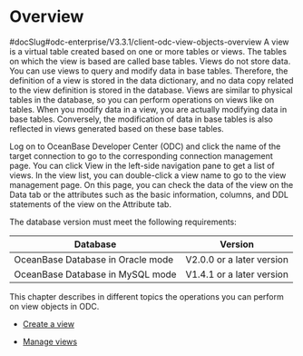 Overview 
=============================
#docSlug#odc-enterprise/V3.3.1/client-odc-view-objects-overview
A view is a virtual table created based on one or more tables or views. The tables on which the view is based are called base tables. Views do not store data. You can use views to query and modify data in base tables. Therefore, the definition of a view is stored in the data dictionary, and no data copy related to the view definition is stored in the database. Views are similar to physical tables in the database, so you can perform operations on views like on tables. When you modify data in a view, you are actually modifying data in base tables. Conversely, the modification of data in base tables is also reflected in views generated based on these base tables. 

Log on to OceanBase Developer Center (ODC) and click the name of the target connection to go to the corresponding connection management page. You can click View in the left-side navigation pane to get a list of views. In the view list, you can double-click a view name to go to the view management page. On this page, you can check the data of the view on the Data tab or the attributes such as the basic information, columns, and DDL statements of the view on the Attribute tab. 

The database version must meet the following requirements:


|             Database              |          Version          |
|-----------------------------------|---------------------------|
| OceanBase Database in Oracle mode | V2.0.0 or a later version |
| OceanBase Database in MySQL mode  | V1.4.1 or a later version |



This chapter describes in different topics the operations you can perform on view objects in ODC.

* [Create a view](../2.client-odc-view-objects/2.client-odc-create-a-view.md)

  

* [Manage views](../2.client-odc-view-objects/3.client-odc-manage-views.md)

  



